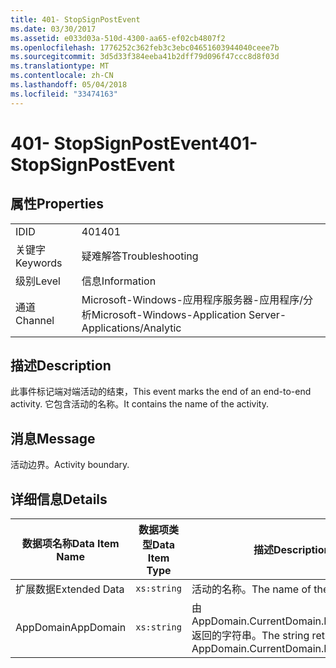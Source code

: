 ```yaml
---
title: 401- StopSignPostEvent
ms.date: 03/30/2017
ms.assetid: e033d03a-510d-4300-aa65-ef02cb4807f2
ms.openlocfilehash: 1776252c362feb3c3ebc04651603944040ceee7b
ms.sourcegitcommit: 3d5d33f384eeba41b2dff79d096f47ccc8d8f03d
ms.translationtype: MT
ms.contentlocale: zh-CN
ms.lasthandoff: 05/04/2018
ms.locfileid: "33474163"
---
```

# <a name="401--stopsignpostevent"></a><span data-ttu-id="07334-102">401- StopSignPostEvent</span><span class="sxs-lookup"><span data-stu-id="07334-102">401- StopSignPostEvent</span></span>
## <a name="properties"></a><span data-ttu-id="07334-103">属性</span><span class="sxs-lookup"><span data-stu-id="07334-103">Properties</span></span>  
  
|||  
|-|-|  
|<span data-ttu-id="07334-104">ID</span><span class="sxs-lookup"><span data-stu-id="07334-104">ID</span></span>|<span data-ttu-id="07334-105">401</span><span class="sxs-lookup"><span data-stu-id="07334-105">401</span></span>|  
|<span data-ttu-id="07334-106">关键字</span><span class="sxs-lookup"><span data-stu-id="07334-106">Keywords</span></span>|<span data-ttu-id="07334-107">疑难解答</span><span class="sxs-lookup"><span data-stu-id="07334-107">Troubleshooting</span></span>|  
|<span data-ttu-id="07334-108">级别</span><span class="sxs-lookup"><span data-stu-id="07334-108">Level</span></span>|<span data-ttu-id="07334-109">信息</span><span class="sxs-lookup"><span data-stu-id="07334-109">Information</span></span>|  
|<span data-ttu-id="07334-110">通道</span><span class="sxs-lookup"><span data-stu-id="07334-110">Channel</span></span>|<span data-ttu-id="07334-111">Microsoft-Windows-应用程序服务器-应用程序/分析</span><span class="sxs-lookup"><span data-stu-id="07334-111">Microsoft-Windows-Application Server-Applications/Analytic</span></span>|  
  
## <a name="description"></a><span data-ttu-id="07334-112">描述</span><span class="sxs-lookup"><span data-stu-id="07334-112">Description</span></span>  
 <span data-ttu-id="07334-113">此事件标记端对端活动的结束，</span><span class="sxs-lookup"><span data-stu-id="07334-113">This event marks the end of an end-to-end activity.</span></span> <span data-ttu-id="07334-114">它包含活动的名称。</span><span class="sxs-lookup"><span data-stu-id="07334-114">It contains the name of the activity.</span></span>  
  
## <a name="message"></a><span data-ttu-id="07334-115">消息</span><span class="sxs-lookup"><span data-stu-id="07334-115">Message</span></span>  
 <span data-ttu-id="07334-116">活动边界。</span><span class="sxs-lookup"><span data-stu-id="07334-116">Activity boundary.</span></span>  
  
## <a name="details"></a><span data-ttu-id="07334-117">详细信息</span><span class="sxs-lookup"><span data-stu-id="07334-117">Details</span></span>  
  
|<span data-ttu-id="07334-118">数据项名称</span><span class="sxs-lookup"><span data-stu-id="07334-118">Data Item Name</span></span>|<span data-ttu-id="07334-119">数据项类型</span><span class="sxs-lookup"><span data-stu-id="07334-119">Data Item Type</span></span>|<span data-ttu-id="07334-120">描述</span><span class="sxs-lookup"><span data-stu-id="07334-120">Description</span></span>|  
|--------------------|--------------------|-----------------|  
|<span data-ttu-id="07334-121">扩展数据</span><span class="sxs-lookup"><span data-stu-id="07334-121">Extended Data</span></span>|`xs:string`|<span data-ttu-id="07334-122">活动的名称。</span><span class="sxs-lookup"><span data-stu-id="07334-122">The name of the activity.</span></span>|  
|<span data-ttu-id="07334-123">AppDomain</span><span class="sxs-lookup"><span data-stu-id="07334-123">AppDomain</span></span>|`xs:string`|<span data-ttu-id="07334-124">由 AppDomain.CurrentDomain.FriendlyName 返回的字符串。</span><span class="sxs-lookup"><span data-stu-id="07334-124">The string returned by AppDomain.CurrentDomain.FriendlyName.</span></span>|
